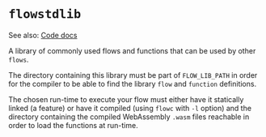 # `flowstdlib`

See also: [Code docs](http://andrewdavidmackenzie.github.io/flow/code/doc/flowstdlib/index.html)

A library of commonly used flows and functions that can be used by other `flows`.

The directory containing this library must be part of `FLOW_LIB_PATH` in order for the compiler to be able to 
find the library `flow` and `function` definitions.

The chosen run-time to execute your flow must either have it statically linked (a feature) or have it compiled 
(using `flowc` with `-l` option) and the directory containing the compiled WebAssembly `.wasm` files reachable
in order to load the functions at run-time.